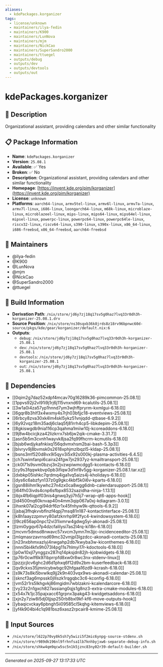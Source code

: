 ```yaml
---
aliases:
  - kdePackages.korganizer
tags:
  - license/unknown
  - maintainers/ilya-fedin
  - maintainers/K900
  - maintainers/LunNova
  - maintainers/mjm
  - maintainers/NickCao
  - maintainers/SuperSandro2000
  - maintainers/ttuegel
  - outputs/debug
  - outputs/dev
  - outputs/devtools
  - outputs/out
---
```


# kdePackages.korganizer

## 📝 Description

Organizational assistant, providing calendars and other similar functionality

## 📋 Package Information

- **Name**: `kdePackages.korganizer`
- **Version**: `25.08.1`
- **Available**: ✅ Yes
- **Broken**: ✅ No
- **Description**: Organizational assistant, providing calendars and other similar functionality
- **Homepage**: [https://invent.kde.org/pim/korganizer](https://invent.kde.org/pim/korganizer)
- **License**: `unknown`
- **Platforms**: `aarch64-linux`, `armv5tel-linux`, `armv6l-linux`, `armv7a-linux`, `armv7l-linux`, `i686-linux`, `loongarch64-linux`, `m68k-linux`, `microblaze-linux`, `microblazeel-linux`, `mips-linux`, `mips64-linux`, `mips64el-linux`, `mipsel-linux`, `powerpc-linux`, `powerpc64-linux`, `powerpc64le-linux`, `riscv32-linux`, `riscv64-linux`, `s390-linux`, `s390x-linux`, `x86_64-linux`, `i686-freebsd`, `x86_64-freebsd`, `aarch64-freebsd`
## 👥 Maintainers

- @ilya-fedin
- @K900
- @LunNova
- @mjm
- @NickCao
- @SuperSandro2000
- @ttuegel


## 🔧 Build Information

- **Derivation Path**: `/nix/store/jd6y7zj18q17sv5g0haz7lvq33r0dh3h-korganizer-25.08.1.drv`
- **Source Position**: `/nix/store/ns30sqxb36k8jrds8z18rv96bpnwc60d-source/pkgs/kde/gear/korganizer/default.nix:6`
- **Outputs**:
  - `debug`:  `/nix/store/jd6y7zj18q17sv5g0haz7lvq33r0dh3h-korganizer-25.08.1`
  - `dev`:  `/nix/store/jd6y7zj18q17sv5g0haz7lvq33r0dh3h-korganizer-25.08.1`
  - `devtools`:  `/nix/store/jd6y7zj18q17sv5g0haz7lvq33r0dh3h-korganizer-25.08.1`
  - `out`:  `/nix/store/jd6y7zj18q17sv5g0haz7lvq33r0dh3h-korganizer-25.08.1`

## 🔗 Dependencies

- [[0qim2g7daz52xdpf4mcav70g16289k36-pimcommon-25.08.1]]
- [[1ppvs92ji2vl91i9j1rj6j115vnxnd69-kcalutils-25.08.1]]
- [[3w1a0i4za57yp1hnnd7ym3wjhffpryrm-kxmlgui-6.18.0]]
- [[6gqr8b3hlf3x4wxmy4s7rjh03bfjjc18-eventviews-25.08.1]]
- [[6rbcy8zva30xk4lm4skl5ykz51vnjqdd-qtbase-6.9.2]]
- [[6y92vqz18m35adj6claq5fj81rrh4cp5-libkdepim-25.08.1]]
- [[8gkiswgdb9nia116cp3qahma1miiw10j-kcoreaddons-6.18.0]]
- [[9j8w4bcicjkza42lizkrrx7sb6jw2qik-cmake-3.31.7]]
- [[asn5b5m3cvnh1wayvk8jsa2fq99fhcrm-kcmutils-6.18.0]]
- [[bjsb6wdjykafnkixq156qdvmxhsm2bai-bash-5.3p3]]
- [[blvryv9j8bvmsk0s2618xphjmzlbqzl5-kldap-25.08.1]]
- [[bsns3mf520d8vx9i5qyv3i5x92s000kj-plasma-activities-6.4.5]]
- [[ch7swimfanpi6caira24fgw7jn2937yz-kmailtransport-25.08.1]]
- [[ck0l71s9svm0bzvj3n2jvzwpiwmcdgg5-kcontacts-6.18.0]]
- [[cy9s3fqqwkbvp0pb3ifiqw3d1nf8v5gg-korganizer-25.08.1.tar.xz]]
- [[dxbkp05ishkc7qrdmq4iga1vq5aizs4j-kholidays-6.18.0]]
- [[dys6c6abzfyn137z0g9gkc4kbf5k0i6v-kparts-6.18.0]]
- [[gsn88iihm1kywhc27n4zx0ca8wgg6dnb-calendarsupport-25.08.1]]
- [[i64fh03ivds4cnp6sfbpx8532sazidha-ninja-1.13.1]]
- [[ibjx4fb6iqplf03nis4gnwq3yji7h5j7-wrap-qt6-apps-hook]]
- [[id4500nq60knvap40n4mm3qip067a0xj-kdiagram-3.0.1]]
- [[ihxnk07al2cgi94drf6zr1x45fnhyw9k-qttools-6.9.2]]
- [[jsbaj3fhqkvvbflnzf4qpj7msq81n187-kontactinterface-25.08.1]]
- [[k8h1aayzzpmvry80afzknrhp9lf2fyc4-kwindowsystem-6.18.0]]
- [[l9cz656ap0npc12vi31ixmrw4gdwg5yi-akonadi-25.08.1]]
- [[lzmi0ygqv67p4dzcfalilysi7as2l4rq-ki18n-6.18.0]]
- [[mcvnr5dmsd8nwavc57xvcm3ymn7m3jjc-incidenceeditor-25.08.1]]
- [[mlqmasrzavrnsd69mc32vmjpl3lgzdcc-akonadi-contacts-25.08.1]]
- [[n23nxbhmxazlyj4nwgahp2db7kwyba3w-kiconthemes-6.18.0]]
- [[nnni5bi4kfx9h073l4pg11s7hlmyi17r-kdoctools-6.18.0]]
- [[p0w10xjl7ynggzx287rq14pksjdn82jh-kjobwidgets-6.18.0]]
- [[p76r0cwlf6k97ibprrpfd8xw0r8wc3nx-stdenv-linux]]
- [[pzzjcjlcv6ghc2d6d1phxq6f12d9x2bm-kuserfeedback-6.18.0]]
- [[qv9ckxs35jmnicybwbgc92hfgaa16zd9-kcrash-6.18.0]]
- [[s9k73s8ki5bvwlkq9jj2k9n403vqx9ws-akonadi-calendar-25.08.1]]
- [[skncf3ag6mpssk0jlllszk1rqgqbc3c6-kconfig-6.18.0]]
- [[vm52r1rs5lkhgvkj86mgidm7wblzakni-kcalendarcore-6.18.0]]
- [[vy23z2n1gxch827assiang0qjs1g8nz3-extra-cmake-modules-6.18.0]]
- [[x54x7k1jc35pajxacc61grpnx3pakg43-kwidgetsaddons-6.18.0]]
- [[xjn2y7ziw8i5dj0ljjsp250rb8bxl9kf-kf6-move-outputs-hook]]
- [[ybaqicvckay6pbngh5ii09585cl5kqhg-kitemviews-6.18.0]]
- [[yf4k904bi4c1q981bsz6xasz2rpcair8-kmime-25.08.1]]

## 📁 Input Sources

- `/nix/store/l622p70vy8k5sh7y5wizi5f2mic6ynpg-source-stdenv.sh`
- `/nix/store/r989dk196nl9frhnfsa1lb7knhbyjxw6-separate-debug-info.sh`
- `/nix/store/shkw4qm9qcw5sc5n1k5jznc83ny02r39-default-builder.sh`

---
*Generated on 2025-09-27 13:17:33 UTC*
